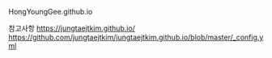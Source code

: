HongYoungGee.github.io

참고사항
https://jungtaejtkim.github.io/
https://github.com/jungtaejtkim/jungtaejtkim.github.io/blob/master/_config.yml
